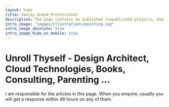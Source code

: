 ```yaml
---
layout: home
title: Sanjay Anand Professional
description: The page contains my published /unpublished projects, Day Journal, Consulting, Books and matters that i care about.
intro_image: "images/illustrations/pointing.svg"
intro_image_absolute: true
intro_image_hide_on_mobile: true
---
```


# Unroll Thyself - Design Architect, Cloud Technologies, Books, Consulting, Parenting ...

I am responsible for the articles in this page. When you enquire, usually you will get a response within 48 hours on any of them.
